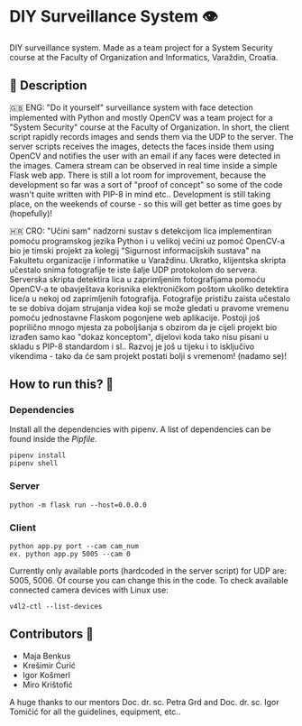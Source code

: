 # DIY Surveillance System 👁️
DIY surveillance system. Made as a team project for a System Security course at the Faculty of Organization and Informatics, Varaždin, Croatia.

## 📕 Description
🇬🇧 ENG:
"Do it yourself" surveillance system with face detection implemented with Python and mostly OpenCV was a team project for a "System Security" course at the Faculty of Organization. In short, the client script rapidly records images and sends them via the UDP to the server. The server scripts receives the images, detects the faces inside them using OpenCV and notifies the user with an email if any faces were detected in the images. Camera stream can be observed in real time inside a simple Flask web app. There is still a lot room for improvement, because the development so far was a sort of "proof of concept" so some of the code wasn't quite written with PIP-8 in mind etc.. Development is still taking place, on the weekends of course - so this will get better as time goes by (hopefully)!

🇭🇷 CRO:
"Učini sam" nadzorni sustav s detekcijom lica implementiran pomoću programskog jezika Python i u velikoj većini uz pomoć OpenCV-a bio je timski projekt za kolegij "Sigurnost informacijskih sustava" na Fakultetu organizacije i informatike u Varaždinu. Ukratko, klijentska skripta učestalo snima fotografije te iste šalje UDP protokolom do servera. Serverska skripta detektira lica u zaprimljenim fotografijama pomoću OpenCV-a te obavještava korisnika elektroničkom poštom ukoliko detektira lice/a u nekoj od zaprimljenih fotografija. Fotografije pristižu zaista učestalo te se dobiva dojam strujanja videa koji se može gledati u pravome vremenu pomoću jednostavne Flaskom pogonjene web aplikacije. Postoji još poprilično mnogo mjesta za poboljšanja s obzirom da je cijeli projekt bio izrađen samo kao "dokaz konceptom", dijelovi koda tako nisu pisani u skladu s PIP-8 standardom i sl.. Razvoj je još u tijeku i to isključivo vikendima - tako da će sam projekt postati bolji s vremenom! (nadamo se)!

## How to run this? 🏁
### Dependencies
Install all the dependencies with pipenv. A list of dependencies can be found inside the _Pipfile_.
```
pipenv install
pipenv shell
```

### Server
```
python -m flask run --host=0.0.0.0
```

### Client
```
python app.py port --cam cam_num
ex. python app.py 5005 --cam 0
```
Currently only available ports (hardcoded in the server script) for UDP are: 5005, 5006. Of course you can change this in the code. To check available connected camera devices with Linux use:
```
v4l2-ctl --list-devices
```

## Contributors 👥
- Maja Benkus
- Krešimir Ćurić
- Igor Košmerl
- Miro Krištofić

A huge thanks to our mentors  Doc. dr. sc. Petra Grd and Doc. dr. sc. Igor Tomičić for all the guidelines, equipment, etc..
